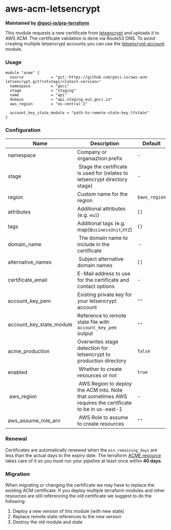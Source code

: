 # aws-acm-letsencrypt

**Maintained by [@goci-io/prp-terraform](https://github.com/orgs/goci-io/teams/prp-terraform)**

This module requests a new certificate from [letsencrypt](http://letsencrypt.org) and uploads it to AWS ACM. 
The certificate validation is done via Route53 DNS. 
To avoid creating multiple letsencrypt accounts you can use the [letsencrypt-account](https://github.com/goci-io/letsencrypt-account) module.

### Usage

```hcl
module "acme" {
  source            = "git::https://github.com/goci-io/aws-acm-letsencrypt.git?ref=tags/<latest-version>"
  namespace         = "goci"
  stage             = "staging"
  name              = "api"
  domain            = "api.staging.eu1.goci.io"
  aws_region        = "eu-central-1"

  account_key_state_module = "path-to-remote-state-key.tfstate"
}
```

### Configuration

| Name | Description | Default |
|-----------------|----------------------------------------|---------|
| namespace | Company or organiaztion prefix | - |
| stage | Stage the certificate is used for (relates to letsencrypt directory stage) | - |
| region | Custom name for the region | `$aws_region` |
| attributes | Additional attributes (e.g. `eu1`) | `[]` |
| tags | Additional tags (e.g. map(`BusinessUnit`,`XYZ`) | `{}`
| domain_name | The domain name to include in the certificate | - |
| alternative_names | Subject alternative domain names | `[]` |
| certificate_email | E-Mail address to use for the certificate and contact options | - |
| account_key_pem | Existing private key for your letsencrypt account | `""` |
| account_key_state_module | Reference to remote state file with `account_key_pem` output | `""` |
| acme_production | Overwrites stage detection for letsencrypt to production directory | `false` |
| enabled | Whether to create resources or not | `true` |
| aws_region | AWS Region to deploy the ACM into. Note that sometimes AWS requires the certificate to be in us-east-1 | - |
| aws_assume_role_arn | AWS Role to assume to create resources | `""` |

### Renewal

Certificates are automatically renewed when the `min_remaining_days` are less than the actual days to the expiry date.
The terraform [ACME resource](https://www.terraform.io/docs/providers/acme/r/certificate.html#certificate-renewal) takes care of it so you must run your pipeline at least once within **40 days**.

### Migration

When migrating or changing the certificate we may have to replace the existing ACM certificate. 
If you deploy multiple terraform modules and other resources are still referencing the old certificate we suggest to do the following:

1. Deploy a new version of this module (with new state)  
2. Replace remote state references to the new version  
3. Destroy the old module and state
